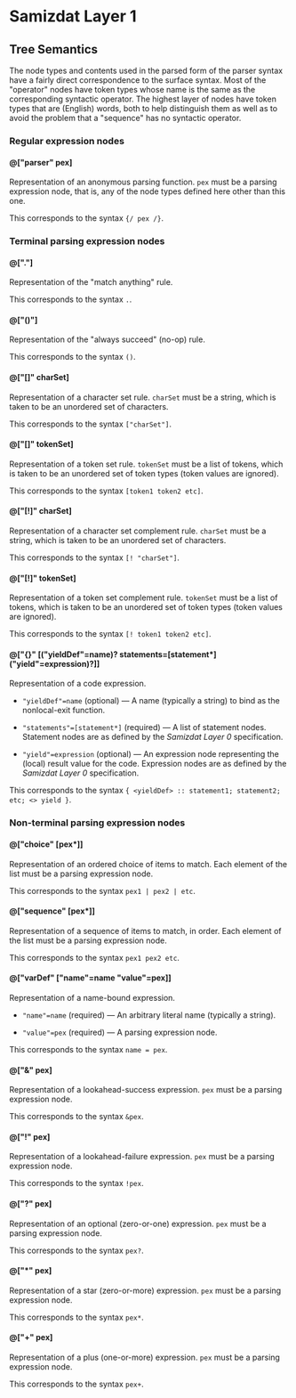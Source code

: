 Samizdat Layer 1
================

Tree Semantics
--------------

The node types and contents used in the parsed form of the parser syntax
have a fairly direct correspondence to the surface syntax. Most of the
"operator" nodes have token types whose name is the same as the corresponding
syntactic operator. The highest layer of nodes have token types that are
(English) words, both to help distinguish them as well as to avoid the
problem that a "sequence" has no syntactic operator.

### Regular expression nodes

#### @["parser" pex]

Representation of an anonymous parsing function. `pex` must be a parsing
expression node, that is, any of the node types defined here other than
this one.

This corresponds to the syntax `{/ pex /}`.


### Terminal parsing expression nodes

#### @["."]

Representation of the "match anything" rule.

This corresponds to the syntax `.`.

#### @["()"]

Representation of the "always succeed" (no-op) rule.

This corresponds to the syntax `()`.

#### @["[]" charSet]

Representation of a character set rule. `charSet` must be a string, which
is taken to be an unordered set of characters.

This corresponds to the syntax `["charSet"]`.

#### @["[]" tokenSet]

Representation of a token set rule. `tokenSet` must be a list of tokens,
which is taken to be an unordered set of token types (token values are
ignored).

This corresponds to the syntax `[token1 token2 etc]`.

#### @["[!]" charSet]

Representation of a character set complement rule. `charSet` must be a string,
which is taken to be an unordered set of characters.

This corresponds to the syntax `[! "charSet"]`.

#### @["[!]" tokenSet]

Representation of a token set complement rule. `tokenSet` must be a list of
tokens, which is taken to be an unordered set of token types (token values
are ignored).

This corresponds to the syntax `[! token1 token2 etc]`.

#### @["{}" [("yieldDef"=name)? statements=[statement*] ("yield"=expression)?]]

Representation of a code expression.

* `"yieldDef"=name` (optional) &mdash; A name (typically a string) to bind
  as the nonlocal-exit function.

* `"statements"=[statement*]` (required) — A list of statement nodes.
  Statement nodes are as defined by the *Samizdat Layer 0* specification.

* `"yield"=expression` (optional) — An expression node representing the
  (local) result value for the code. Expression nodes are as defined
  by the *Samizdat Layer 0* specification.

This corresponds to the syntax `{ <yieldDef> :: statement1; statement2;
etc; <> yield }`.


### Non-terminal parsing expression nodes

#### @["choice" [pex*]]

Representation of an ordered choice of items to match. Each element
of the list must be a parsing expression node.

This corresponds to the syntax `pex1 | pex2 | etc`.

#### @["sequence" [pex*]]

Representation of a sequence of items to match, in order. Each element
of the list must be a parsing expression node.

This corresponds to the syntax `pex1 pex2 etc`.

#### @["varDef" ["name"=name "value"=pex]]

Representation of a name-bound expression.

* `"name"=name` (required) &mdash; An arbitrary literal name
  (typically a string).

* `"value"=pex` (required) &mdash; A parsing expression node.

This corresponds to the syntax `name = pex`.

#### @["&" pex]

Representation of a lookahead-success expression. `pex` must be a parsing
expression node.

This corresponds to the syntax `&pex`.

#### @["!" pex]

Representation of a lookahead-failure expression. `pex` must be a parsing
expression node.

This corresponds to the syntax `!pex`.

#### @["?" pex]

Representation of an optional (zero-or-one) expression. `pex` must be a
parsing expression node.

This corresponds to the syntax `pex?`.

#### @["*" pex]

Representation of a star (zero-or-more) expression. `pex` must be a parsing
expression node.

This corresponds to the syntax `pex*`.

#### @["+" pex]

Representation of a plus (one-or-more) expression. `pex` must be a parsing
expression node.

This corresponds to the syntax `pex+`.

